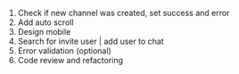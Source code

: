 1. Check if new channel was created, set success and error
2. Add auto scroll
3. Design mobile
4. Search for invite user | add user to chat
5. Error validation (optional)
6. Code review and refactoring
